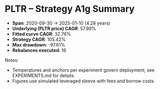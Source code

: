 # PLTR – Strategy A1g Summary

- **Span**: 2020-09-30 → 2025-01-10 (4.28 years)
- **Underlying (PLTR price) CAGR**: 57.99%
- **Fitted curve CAGR**: 32.76%
- **Strategy CAGR**: 105.42%
- **Max drawdown**: -97.61%
- **Rebalances executed**: 16

Notes:

- Temperatures and anchors per experiment govern deployment; see EXPERIMENTS.md for details.
- Figures use simulated leveraged sleeve with fees and borrow costs.
